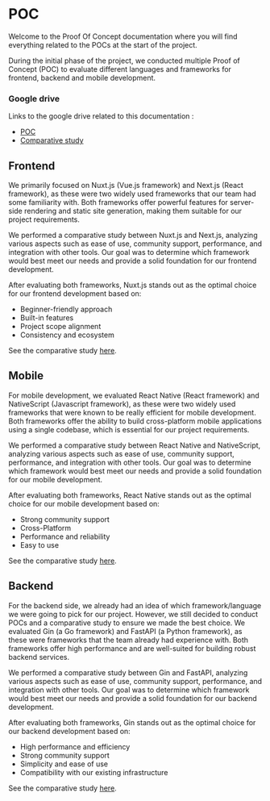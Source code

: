 # POC

Welcome to the Proof Of Concept documentation where you will find everything related to the POCs at the start of the project.

During the initial phase of the project, we conducted multiple Proof of Concept (POC) to evaluate different languages and frameworks for frontend, backend and mobile development.

### Google drive

Links to the google drive related to this documentation : 
- [POC](https://drive.google.com/drive/folders/1xGKR8Eacx1CSvbYXR9jYdJIzmAc6M4wr)
- [Comparative study](https://drive.google.com/drive/folders/1-I0mpIKqtx0I88JygWed12zAsLaLGHwc)

## Frontend

We primarily focused on Nuxt.js (Vue.js framework) and Next.js (React framework), as these were two widely used frameworks that our team had some familiarity with. Both frameworks offer powerful features for server-side rendering and static site generation, making them suitable for our project requirements.

We performed a comparative study between Nuxt.js and Next.js, analyzing various aspects such as ease of use, community support, performance, and integration with other tools. Our goal was to determine which framework would best meet our needs and provide a solid foundation for our frontend development.

After evaluating both frameworks, Nuxt.js stands out as the optimal choice for our frontend development based on:
- Beginner-friendly approach
- Built-in features
- Project scope alignment
- Consistency and ecosystem

See the comparative study [here](https://docs.google.com/document/d/1PLtFkfK3roHymzFe8zRKGv8vRpWPqcKsMHBeDatM_ZI/edit?tab=t.0).

## Mobile

For mobile development, we evaluated React Native (React framework) and NativeScript (Javascript framework), as these were two widely used frameworks that were known to be really efficient for mobile development. Both frameworks offer the ability to build cross-platform mobile applications using a single codebase, which is essential for our project requirements.

We performed a comparative study between React Native and NativeScript, analyzing various aspects such as ease of use, community support, performance, and integration with other tools. Our goal was to determine which framework would best meet our needs and provide a solid foundation for our mobile development.

After evaluating both frameworks, React Native stands out as the optimal choice for our mobile development based on:
- Strong community support
- Cross-Platform
- Performance and reliability
- Easy to use

See the comparative study [here](https://docs.google.com/document/d/1Ix20LQwPjIRT0HvM8ijExx4zL1ES1zBaSeFejPy6Rx8/edit?tab=t.0#heading=h.ksrahm5scavn).

## Backend

For the backend side, we already had an idea of which framework/language we were going to pick for our project. However, we still decided to conduct POCs and a comparative study to ensure we made the best choice. We evaluated Gin (a Go framework) and FastAPI (a Python framework), as these were frameworks that the team already had experience with. Both frameworks offer high performance and are well-suited for building robust backend services.

We performed a comparative study between Gin and FastAPI, analyzing various aspects such as ease of use, community support, performance, and integration with other tools. Our goal was to determine which framework would best meet our needs and provide a solid foundation for our backend development.

After evaluating both frameworks, Gin stands out as the optimal choice for our backend development based on:
- High performance and efficiency
- Strong community support
- Simplicity and ease of use
- Compatibility with our existing infrastructure

See the comparative study [here](https://docs.google.com/document/d/1uQX1gIL-EXO336DGwKnB81dUQUVCfMa2oppbZUmdLng/edit?tab=t.0#heading=h.xj36xwytubn0).
